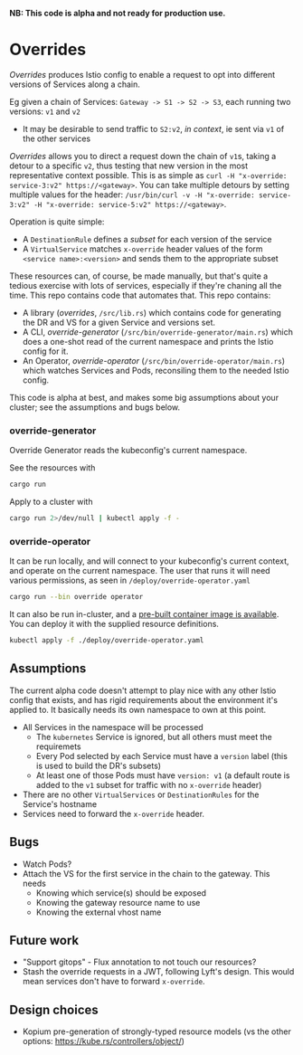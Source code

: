 **NB: This code is alpha and not ready for production use.**

# Overrides

_Overrides_ produces Istio config to enable a request to opt into different versions of Services along a chain.

Eg given a chain of Services: `Gateway -> S1 -> S2 -> S3`, each running two versions: `v1` and `v2`
* It may be desirable to send traffic to `S2:v2`, _in context_, ie sent via `v1` of the other services

_Overrides_ allows you to direct a request down the chain of `v1`s, taking a detour to a specific `v2`, thus testing that new version in the most representative context possible.
This is as simple as `curl -H "x-override: service-3:v2" https://<gateway>`.
You can take multiple detours by setting multiple values for the header: `/usr/bin/curl -v -H "x-override: service-3:v2" -H "x-override: service-5:v2" https://<gateway>`.

Operation is quite simple:
* A `DestinationRule` defines a _subset_ for each version of the service
* A `VirtualService` matches `x-override` header values of the form `<service name>:<version>` and sends them to the appropriate subset

These resources can, of course, be made manually, but that's quite a tedious exercise with lots of services, especially if they're chaning all the time.
This repo contains code that automates that.
This repo contains:
* A library (_overrides_, `/src/lib.rs`) which contains code for generating the DR and VS for a given Service and versions set.
* A CLI, _override-generator_ (`/src/bin/override-generator/main.rs`) which does a one-shot read of the current namespace and prints the Istio config for it.
* An Operator, _override-operator_ (`/src/bin/override-operator/main.rs`) which watches Services and Pods, reconsiling them to the needed Istio config.

This code is alpha at best, and makes some big assumptions about your cluster; see the assumptions and bugs below.

### override-generator
Override Generator reads the kubeconfig's current namespace.

See the resources with
```bash
cargo run
```

Apply to a cluster with
```bash
cargo run 2>/dev/null | kubectl apply -f -
```

### override-operator
It can be run locally, and will connect to your kubeconfig's current context, and operate on the current namespace.
The user that runs it will need various permissions, as seen in `/deploy/override-operator.yaml`

```bash
cargo run --bin override operator
```

It can also be run in-cluster, and a [pre-built container image is available](https://hub.docker.com/repository/docker/mtinside/override-operator).
You can deploy it with the supplied resource definitions.
```bash
kubectl apply -f ./deploy/override-operator.yaml
```

## Assumptions
The current alpha code doesn't attempt to play nice with any other Istio config that exists, and has rigid requirements about the environment it's applied to.
It basically needs its own namespace to own at this point.

* All Services in the namespace will be processed
  * The `kubernetes` Service is ignored, but all others must meet the requiremets
  * Every Pod selected by each Service must have a `version` label (this is used to build the DR's subsets)
  * At least one of those Pods must have `version: v1` (a default route is added to the `v1` subset for traffic with no `x-override` header)
* There are no other `VirtualServices` or `DestinationRules` for the Service's hostname
* Services need to forward the `x-override` header.

## Bugs
* Watch Pods?
* Attach the VS for the first service in the chain to the gateway. This needs
  * Knowing which service(s) should be exposed
  * Knowing the gateway resource name to use
  * Knowing the external vhost name

## Future work
* "Support gitops" - Flux annotation to not touch our resources?
* Stash the override requests in a JWT, following Lyft's design. This would mean services don't have to forward `x-override`.

## Design choices
* Kopium pre-generation of strongly-typed resource models (vs the other options: https://kube.rs/controllers/object/)
